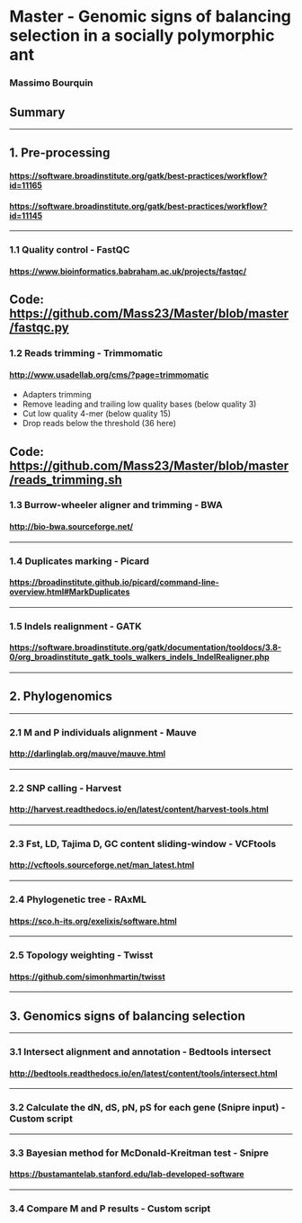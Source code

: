 # Master - Genomic signs of balancing selection in a socially polymorphic ant
### Massimo Bourquin
## Summary


________________________________________________________________________________________________________________________________
## 1. Pre-processing
#### https://software.broadinstitute.org/gatk/best-practices/workflow?id=11165
#### https://software.broadinstitute.org/gatk/best-practices/workflow?id=11145
-----------------------------------------------------------
### 1.1 Quality control - FastQC
#### https://www.bioinformatics.babraham.ac.uk/projects/fastqc/

Code: https://github.com/Mass23/Master/blob/master/fastqc.py
-----------------------------------------------------------
###	1.2 Reads trimming - Trimmomatic
#### http://www.usadellab.org/cms/?page=trimmomatic

- Adapters trimming
- Remove leading and trailing low quality bases (below quality 3)
- Cut low quality 4-mer (below quality 15)
- Drop reads below the threshold (36 here)

Code: https://github.com/Mass23/Master/blob/master/reads_trimming.sh
-----------------------------------------------------------
### 1.3 Burrow-wheeler aligner and trimming - BWA
#### http://bio-bwa.sourceforge.net/
-----------------------------------------------------------
### 1.4 Duplicates marking - Picard
#### https://broadinstitute.github.io/picard/command-line-overview.html#MarkDuplicates
-----------------------------------------------------------
### 1.5 Indels realignment - GATK
#### https://software.broadinstitute.org/gatk/documentation/tooldocs/3.8-0/org_broadinstitute_gatk_tools_walkers_indels_IndelRealigner.php


________________________________________________________________________________________________________________________________
## 2. Phylogenomics
-----------------------------------------------------------
### 2.1 M and P individuals alignment - Mauve
#### http://darlinglab.org/mauve/mauve.html
-----------------------------------------------------------
### 2.2 SNP calling - Harvest
#### http://harvest.readthedocs.io/en/latest/content/harvest-tools.html
-----------------------------------------------------------
### 2.3 Fst, LD, Tajima D, GC content sliding-window - VCFtools
#### http://vcftools.sourceforge.net/man_latest.html
-----------------------------------------------------------
### 2.4 Phylogenetic tree - RAxML
#### https://sco.h-its.org/exelixis/software.html
-----------------------------------------------------------
### 2.5 Topology weighting - Twisst
#### https://github.com/simonhmartin/twisst

________________________________________________________________________________________________________________________________
## 3. Genomics signs of balancing selection
-----------------------------------------------------------
### 3.1 Intersect alignment and annotation - Bedtools intersect
#### http://bedtools.readthedocs.io/en/latest/content/tools/intersect.html
-----------------------------------------------------------
### 3.2 Calculate the dN, dS, pN, pS for each gene (Snipre input) - Custom script
-----------------------------------------------------------
### 3.3 Bayesian method for McDonald-Kreitman test - Snipre
#### https://bustamantelab.stanford.edu/lab-developed-software
-----------------------------------------------------------
### 3.4 Compare M and P results - Custom script
